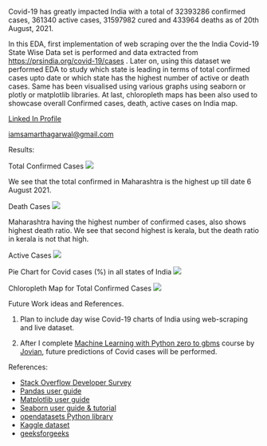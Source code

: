 Covid-19 has greatly impacted India with a total of 32393286 confirmed cases, 361340 active cases, 31597982 cured and 433964 deaths as of 20th August, 2021.

In this EDA, first implementation of web scraping over the the India Covid-19 State Wise Data set is performed and data extracted from https://prsindia.org/covid-19/cases . Later on, using this dataset we performed EDA to study which state is leading in terms of total confirmed cases upto date or which state has the highest number of active or death cases. Same has been visualised using various graphs using seaborn or plotly or matplotlib libraries. At last, chloropleth maps has been also used to showcase overall Confirmed cases, death, active cases on India map.

[Linked In Profile](https://www.linkedin.com/in/samarth-agarwal-93004a177/)

[iamsamarthagarwal@gmail.com](iamsamarthagarwal@gmail.com)

Results:

Total Confirmed Cases
<img src="https://github.com/samarth1100/Covid_19_Data_Analysis_INDIA/blob/main/Confirmed%20cases.png">

We see that the total confirmed in Maharashtra is the highest up till date 6 August 2021.

Death Cases
<img src="https://github.com/samarth1100/Covid_19_Data_Analysis_INDIA/blob/main/death%20cases.jfif">

Maharashtra having the highest number of confirmed cases, also shows highest death ratio. We see that second highest is kerala, but the death ratio in kerala is not that high. 

Active Cases
<img src="https://github.com/samarth1100/Covid_19_Data_Analysis_INDIA/blob/main/active%20cases.jfif">

Pie Chart for Covid cases (%) in all states of India
<img src="https://github.com/samarth1100/Covid_19_Data_Analysis_INDIA/blob/main/pie%20chart.jfif">

Chloropleth Map for Total Confirmed Cases
<img src="https://github.com/samarth1100/Covid_19_Data_Analysis_INDIA/blob/main/confirmed%20cases%20chloropleth%20map.jfif">

Future Work ideas and References.
1) Plan to include day wise Covid-19 charts of India using web-scraping and live dataset. 

2) After I complete [Machine Learning with Python zero to gbms](https://jovian.ai/learn/machine-learning-with-python-zero-to-gbms) course by [Jovian](jovian.ai), future predictions of Covid cases will be performed.


 References:

- [Stack Overflow Developer Survey](https://insights.stackoverflow.com)
- [Pandas user guide](https://pandas.pydata.org)
- [Matplotlib user guide](https://matplotlib.org)
- [Seaborn user guide & tutorial](https://seaborn.pydata.org/tutorial.html)
- [opendatasets Python library](https://github.com/JovianML/opendatasets)
- [Kaggle dataset](https://www.kaggle.com/)
- [geeksforgeeks](https://www.geeksforgeeks.org)
